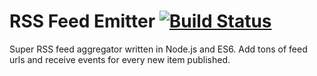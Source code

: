 # RSS Feed Emitter [![Build Status](https://travis-ci.org/filipedeschamps/rss-feed-emitter.svg?branch=master)](https://travis-ci.org/filipedeschamps/rss-feed-emitter)

Super RSS feed aggregator written in Node.js and ES6. Add tons of feed urls and receive events for every new item published.
